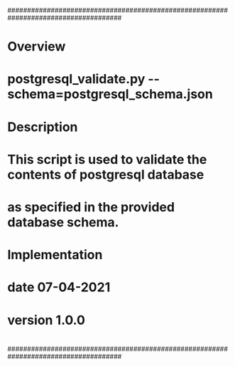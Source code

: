 #####################################################################################
#                                                                                   #
# Overview                                                                          #
#                                                                                   #
#   postgresql_validate.py --schema=postgresql_schema.json                          #
#                                                                                   #
# Description                                                                       #
#                                                                                   #
#   This script is used to validate the contents of postgresql database             #
#   as specified in the provided database schema.                                   #
#                                                                                   #
# Implementation                                                                    #
#                                                                                   #
#   date            07-04-2021                                                      #
#   version         1.0.0                                                           #
#                                                                                   #
#####################################################################################
